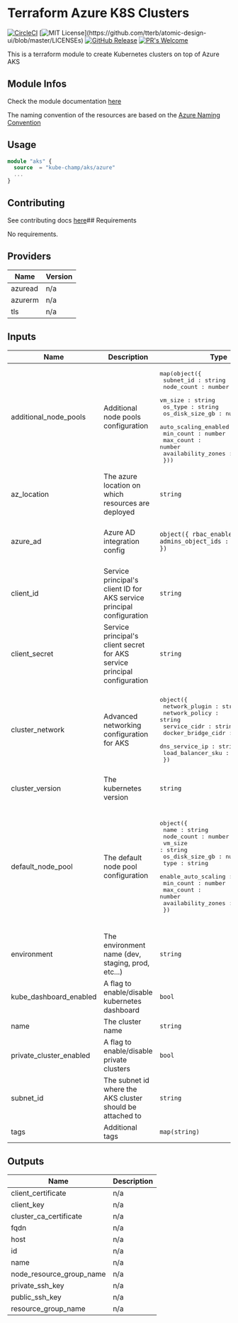 # Terraform Azure K8S Clusters
[![CircleCI](https://circleci.com/gh/kube-champ/terraform-azure-aks/tree/master.svg?style=shield)](https://circleci.com/gh/kube-champ/terraform-azure-aks/tree/master) [![MIT License](https://img.shields.io/apm/l/atomic-design-ui.svg?)](https://github.com/tterb/atomic-design-ui/blob/master/LICENSEs) [![GitHub Release](https://img.shields.io/github/release/kube-champ/terraform-azure-aks.svg?style=flat)]() [![PR's Welcome](https://img.shields.io/badge/PRs-welcome-brightgreen.svg?style=flat)](http://makeapullrequest.com)

This is a terraform module to create Kubernetes clusters on top of Azure AKS

## Module Infos
Check the module documentation [here](https://registry.terraform.io/modules/kube-champ/aks/azure/latest)

The naming convention of the resources are based on the [Azure Naming Convention](https://docs.microsoft.com/en-us/azure/cloud-adoption-framework/ready/azure-best-practices/naming-and-tagging)

## Usage

```terraform
module "aks" {
  source  = "kube-champ/aks/azure"
  ...
}
```

## Contributing
See contributing docs [here](./docs/CONTRIBUTING.md)## Requirements

No requirements.

## Providers

| Name | Version |
|------|---------|
| azuread | n/a |
| azurerm | n/a |
| tls | n/a |

## Inputs

| Name | Description | Type | Default | Required |
|------|-------------|------|---------|:--------:|
| additional\_node\_pools | Additional node pools configuration | <pre>map(object({<br>    subnet_id : string<br>    node_count : number<br>    vm_size : string<br>    os_type : string<br>    os_disk_size_gb : number<br>    auto_scaling_enabled : bool<br>    min_count : number<br>    max_count : number<br>    availability_zones : list(number)<br>  }))</pre> | `{}` | no |
| az\_location | The azure location on which resources are deployed | `string` | `"westeurope"` | no |
| azure\_ad | Azure AD integration config | `object({ rbac_enabled : bool, admins_object_ids : list(string) })` | <pre>{<br>  "admins_object_ids": [],<br>  "rbac_enabled": false<br>}</pre> | no |
| client\_id | Service principal's client ID for AKS service principal configuration | `string` | n/a | yes |
| client\_secret | Service principal's client secret for AKS service principal configuration | `string` | n/a | yes |
| cluster\_network | Advanced networking configuration for AKS | <pre>object({<br>    network_plugin : string<br>    network_policy : string<br>    service_cidr : string<br>    docker_bridge_cidr : string<br>    dns_service_ip : string<br>    load_balancer_sku : string<br>  })</pre> | <pre>{<br>  "dns_service_ip": "10.100.0.10",<br>  "docker_bridge_cidr": "172.17.0.1/16",<br>  "load_balancer_sku": "Standard",<br>  "network_plugin": "azure",<br>  "network_policy": "calico",<br>  "service_cidr": "10.100.0.0/16"<br>}</pre> | no |
| cluster\_version | The kubernetes version | `string` | `"1.18.10"` | no |
| default\_node\_pool | The default node pool configuration | <pre>object({<br>    name : string<br>    node_count : number<br>    vm_size : string<br>    os_disk_size_gb : number<br>    type : string<br>    enable_auto_scaling : bool<br>    min_count : number<br>    max_count : number<br>    availability_zones : list(number)<br>  })</pre> | <pre>{<br>  "availability_zones": [<br>    "1"<br>  ],<br>  "enable_auto_scaling": true,<br>  "max_count": 4,<br>  "min_count": 1,<br>  "name": "d4v3",<br>  "node_count": 2,<br>  "os_disk_size_gb": 30,<br>  "type": "VirtualMachineScaleSets",<br>  "vm_size": "Standard_D4_v3"<br>}</pre> | no |
| environment | The environment name (dev, staging, prod, etc...) | `string` | `"dev"` | no |
| kube\_dashboard\_enabled | A flag to enable/disable kubernetes dashboard | `bool` | `false` | no |
| name | The cluster name | `string` | n/a | yes |
| private\_cluster\_enabled | A flag to enable/disable private clusters | `bool` | `false` | no |
| subnet\_id | The subnet id where the AKS cluster should be attached to | `string` | n/a | yes |
| tags | Additional tags | `map(string)` | `{}` | no |

## Outputs

| Name | Description |
|------|-------------|
| client\_certificate | n/a |
| client\_key | n/a |
| cluster\_ca\_certificate | n/a |
| fqdn | n/a |
| host | n/a |
| id | n/a |
| name | n/a |
| node\_resource\_group\_name | n/a |
| private\_ssh\_key | n/a |
| public\_ssh\_key | n/a |
| resource\_group\_name | n/a |


